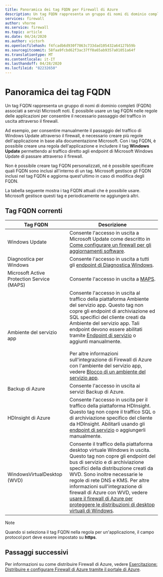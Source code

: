 ```yaml
---
title: Panoramica dei tag FQDN per Firewall di Azure
description: Un tag FQDN rappresenta un gruppo di nomi di dominio completi (FQDN) associati a servizi Microsoft noti.
services: firewall
author: vhorne
ms.service: firewall
ms.topic: article
ms.date: 04/24/2020
ms.author: victorh
ms.openlocfilehash: f4fcadb6d930f7863c733dad105432a64127b59b
ms.sourcegitcommit: 58faa9fcbd62f3ac37ff0a65ab9357a01051a64f
ms.translationtype: MT
ms.contentlocale: it-IT
ms.lasthandoff: 04/28/2020
ms.locfileid: "82232650"
---
```

# <a name="fqdn-tags-overview"></a>Panoramica dei tag FQDN

Un tag FQDN rappresenta un gruppo di nomi di dominio completi (FQDN) associati a servizi Microsoft noti. È possibile usare un tag FQDN nelle regole delle applicazioni per consentire il necessario passaggio del traffico in uscita attraverso il firewall.

Ad esempio, per consentire manualmente il passaggio del traffico di Windows Update attraverso il firewall, è necessario creare più regole dell'applicazione in base alla documentazione Microsoft. Con i tag FQDN, è possibile creare una regola dell'applicazione e includere il tag **Windows Update** permettendo al traffico diretto agli endpoint di Microsoft Windows Update di passare attraverso il firewall.

Non è possibile creare tag FQDN personalizzati, né è possibile specificare quali FQDN sono inclusi all'interno di un tag. Microsoft gestisce gli FQDN inclusi nel tag FQDN e aggiorna quest'ultimo in caso di modifica degli FQDN. 

<!--- screenshot of application rule with a FQDN tag.-->

La tabella seguente mostra i tag FQDN attuali che è possibile usare. Microsoft gestisce questi tag e periodicamente ne aggiungerà altri.

## <a name="current-fqdn-tags"></a>Tag FQDN correnti

|Tag FQDN  |Descrizione  |
|---------|---------|
|Windows Update     |Consente l'accesso in uscita a Microsoft Update come descritto in [Come configurare un firewall per gli aggiornamenti software](https://technet.microsoft.com/library/bb693717.aspx).|
|Diagnostica per Windows|Consente l'accesso in uscita a tutti gli [endpoint di Diagnostica Windows](https://docs.microsoft.com/windows/privacy/configure-windows-diagnostic-data-in-your-organization#endpoints).|
|Microsoft Active Protection Service (MAPS)|Consente l'accesso in uscita a [MAPS](https://cloudblogs.microsoft.com/enterprisemobility/2016/05/31/important-changes-to-microsoft-active-protection-service-maps-endpoint/).|
|Ambiente del servizio app|Consente l'accesso in uscita al traffico della piattaforma Ambiente del servizio app. Questo tag non copre gli endpoint di archiviazione ed SQL specifici del cliente creati da Ambiente del servizio app. Tali endpoint devono essere abilitati tramite [Endpoint di servizio](../virtual-network/tutorial-restrict-network-access-to-resources.md) o aggiunti manualmente.<br><br>Per altre informazioni sull'integrazione di Firewall di Azure con l'ambiente del servizio app, vedere [Blocco di un ambiente del servizio app](../app-service/environment/firewall-integration.md#configuring-azure-firewall-with-your-ase).|
|Backup di Azure|Consente l'accesso in uscita ai servizi Backup di Azure.|
|HDInsight di Azure|Consente l'accesso in uscita per il traffico della piattaforma HDInsight. Questo tag non copre il traffico SQL o di archiviazione specifico del cliente da HDInsight. Abilitarli usando gli [endpoint di servizio](../virtual-network/tutorial-restrict-network-access-to-resources.md) o aggiungerli manualmente.|
|WindowsVirtualDesktop (WVD)|Consente il traffico della piattaforma desktop virtuale Windows in uscita. Questo tag non copre gli endpoint del bus di servizio e di archiviazione specifici della distribuzione creati da WVD. Sono inoltre necessarie le regole di rete DNS e KMS. Per altre informazioni sull'integrazione di firewall di Azure con WVD, vedere [usare il firewall di Azure per proteggere le distribuzioni di desktop virtuali di Windows](protect-windows-virtual-desktop.md). 

> [!NOTE]
> Quando si seleziona il tag FQDN nella regola per un'applicazione, il campo protocol:port deve essere impostato su **https**.

## <a name="next-steps"></a>Passaggi successivi

Per informazioni su come distribuire Firewall di Azure, vedere [Esercitazione: Distribuire e configurare Firewall di Azure tramite il portale di Azure](tutorial-firewall-deploy-portal.md).
